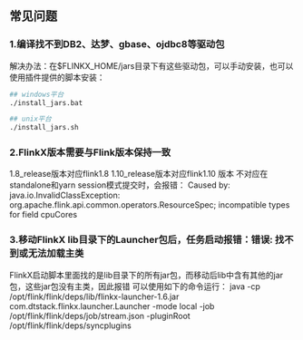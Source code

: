 ## 常见问题

### 1.编译找不到DB2、达梦、gbase、ojdbc8等驱动包

解决办法：在$FLINKX_HOME/jars目录下有这些驱动包，可以手动安装，也可以使用插件提供的脚本安装：

```bash
## windows平台
./install_jars.bat

## unix平台
./install_jars.sh
```

### 2.FlinkX版本需要与Flink版本保持一致
1.8_release版本对应flink1.8
1.10_release版本对应flink1.10 版本
不对应在standalone和yarn session模式提交时，会报错：
Caused by: java.io.InvalidClassException: org.apache.flink.api.common.operators.ResourceSpec; incompatible types for field cpuCores

### 3.移动FlinkX lib目录下的Launcher包后，任务启动报错：错误: 找不到或无法加载主类
FlinkX启动脚本里面找的是lib目录下的所有jar包，而移动后lib中含有其他的jar包，这些jar包没有主类，因此报错
可以使用如下的命令运行：
java -cp /opt/flink/flink/deps/lib/flinkx-launcher-1.6.jar com.dtstack.flinkx.launcher.Launcher -mode local -job /opt/flink/flink/deps/job/stream.json -pluginRoot /opt/flink/flink/deps/syncplugins